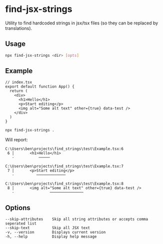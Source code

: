 # find-jsx-strings

Utility to find hardcoded strings in jsx/tsx files (so they can be replaced by translations).

## Usage

```sh
npx find-jsx-strings <dir> [opts]
```

## Example

```tsx
// index.tsx
export default function App() {
  return (
    <div>
      <h1>Hello</h1>
      <p>Start editing</p>
      <img alt="Some alt text" other={true} data-test />
    </div>
  )
}
```

```sh
npx find-jsx-strings .
```

Will report:

```
C:\Users\ben\projects\find_strings\test\Example.tsx:6
 6 │       <h1>Hello</h1>
   ·           ─────

C:\Users\ben\projects\find_strings\test\Example.tsx:7
 7 │       <p>Start editing</p>
   ·          ─────────────

C:\Users\ben\projects\find_strings\test\Example.tsx:8
 8 │       <img alt="Some alt text" other={true} data-test />
   ·                ───────────────
```

## Options

```
--skip-attributes    Skip all string attributes or accepts comma seperated list
--skip-text          Skip all JSX text
-v, --version        Displays current version
-h, --help           Display help message
```

